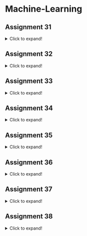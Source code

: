 # Machine-Learning
## Assignment 31
<details>
  <summary>Click to expand!</summary>
  
  - Implement and practice the following tutorials on the [w3schools](https://www.w3schools.com/) website:
    - 1- [Matplotlib](https://www.w3schools.com/python/matplotlib_intro.asp)
    - 2- [Machine Learning](https://www.w3schools.com/python/python_ml_getting_started.asp)
</details>

## Assignment 32
<details>
  <summary>Click to expand!</summary>
  
  ### 1- Python for Data Science Certificate (Sololearn)
  ![cert-23007169-1161](https://user-images.githubusercontent.com/88179607/150128305-5a715513-4b9f-40e4-a67b-399e2e578b9b.png)
  ### 2- Fruits Visualization (banana vs apple)
  - python visualization (case) fruit classification (banana and Apple war)
  > ![1](https://user-images.githubusercontent.com/88179607/150128888-47d4bfe0-9c8e-43ea-b647-36d55155d820.png)
  ![2](https://user-images.githubusercontent.com/88179607/150128893-23cd4b29-e48a-4d7d-9f29-2d99cf162720.png)
  ![3](https://user-images.githubusercontent.com/88179607/150128896-2d05ff1b-51de-4c3f-a04f-9faec8b0c214.png)
  ![4](https://user-images.githubusercontent.com/88179607/150128901-322786a3-c9b5-46a4-8206-1dfd92aeb9ff.png)
  ![5](https://user-images.githubusercontent.com/88179607/150128903-ecbe6888-a275-4b86-8b1c-ca405d4a733b.png)
  ![6](https://user-images.githubusercontent.com/88179607/150128904-1ac4c95f-70c4-466e-bbc9-61abeaceb476.png)
  ![7](https://user-images.githubusercontent.com/88179607/150128907-3495b5cb-b32a-46a0-82fb-cbcd4d82239d.png)
  ![8](https://user-images.githubusercontent.com/88179607/150128930-f903447f-6a15-4c0b-a053-868882617d9a.png)
  ### 3- Melons VS balloons (3dscatter)
  - Create a database with random numbers for (balloon and melon)
  - Display the generated database in three dimensions (3D Scatter)
  > ![output](https://user-images.githubusercontent.com/88179607/150129252-fd034da4-5d35-4648-b807-8805f01d06d5.png)
</details>

## Assignment 33
<details>
  <summary>Click to expand!</summary>
  
  - Analysis an Online Retail dataset to figure out the problem in April.
  - As shown in the charts, in April, the store was unable to attract new customers as well as retain old customers.
    >![2](https://user-images.githubusercontent.com/88179607/151639846-2826e5d5-b080-459b-bac5-b2a2ad3be12b.png)
    >![3](https://user-images.githubusercontent.com/88179607/151639849-cdff7fd2-e4d4-45bb-81a8-8544c2a0a001.png)
    >![4](https://user-images.githubusercontent.com/88179607/151639857-d3a235b8-eba4-4f10-a63b-9525edd6ed8b.png)
</details>

## Assignment 34
<details>
  <summary>Click to expand!</summary>
  
  ### 1- Covid-19
  - Analyze Covid 19 data and show the 8 most affected countries in April 2020
    > ![Screenshot (173)](https://user-images.githubusercontent.com/88179607/151640446-e317d01d-f3f3-4bbb-b7d1-86c483fe1e1a.png)
  - Draw a graph that shows the mortality rate VS the number of cases in Iran on different days
    > ![Screenshot (174)](https://user-images.githubusercontent.com/88179607/151640490-7f83f386-949f-4883-a4e9-9dc2ad207eaa.png)
  ### 2- KNN
  - Implement a method called evaluate in the KNN algorithm class.It should Returns the accuracy percentage of the algorithm as a number between zero and one.
  ### 3- KNN-OCR of Hand-written Digits
  - KNN-OCR of Hand-written Digits
</details>

## Assignment 35
<details>
  <summary>Click to expand!</summary>
  
  ### 1- iris-KNN
  - Run the KNN algorithm on the iris database with different K value and Draw the obtained accuracy together as a graph
    >![output](https://user-images.githubusercontent.com/88179607/152173160-48d96d83-e651-42cb-93ce-0ad748256eed.png)
  ### 2- Abalone-KNN
  - Run the KNN algorithm on the Abalone database
  ### Nemo-KNN
  - Use KNN algorithm and Train the algorithm with a Clownfish image and test it with another Clownfish image
</details>

## Assignment 36
<details>
  <summary>Click to expand!</summary>
  
  ### 1- iris-KNN-Confusion Matrix
  - For the iris dataset, plot the confusion matrix
    - ![output](https://user-images.githubusercontent.com/88179607/152646499-00992c01-b2ca-4184-996c-9696af1233db.png)
  ### 2- LLS- Study hour & Score
  - Create continuous random data on the number of study hours (X) and the score (Y) of students as follows (the more you study, the higher your score)
    >![output](https://user-images.githubusercontent.com/88179607/152646620-1614b62a-9804-436c-8520-a05353808ae7.png)
  - Then draw a few lines with a random and wrong slope on it. Then, with the help of the Linear least squares method, get and draw the line with the correct slope.
    >![output](https://user-images.githubusercontent.com/88179607/152646672-131ae0c0-a72c-4062-9c2c-e376a964efe5.png)
  - Compare the output of your method with the output of the linregress method from the scipy library
    >![output](https://user-images.githubusercontent.com/88179607/152646708-cca4f4ea-25f0-4de6-b45f-d2463a96a35a.png)
  ### 3- Boston LLS Regression
  - Implement the Linear least squares method on the Boston database from the scikit-learn library
    >![output](https://user-images.githubusercontent.com/88179607/153224413-a7fed698-fdb3-4288-ab60-0d1bfec9c082.png)
</details>

## Assignment 37
<details>
  <summary>Click to expand!</summary>
  
  ### 1- Digikala
  - Draw the following diagrams for Digikala data:
    - Number of orders per month
    - Customers by city
  - Result
    >![output](https://user-images.githubusercontent.com/88179607/153226204-801c324f-7866-4f90-b001-7168d79b3720.png)
    >![output](https://user-images.githubusercontent.com/88179607/153226291-b912a35a-3ec3-4f09-8160-a529808ad11d.png)
  ### 2- QR Code Reader
  - Qr Code Reader program using opencv.
  ### 3- Abalone LLS
  - Solve the Abalone problem as Regression and estimate the age of the oyster
  - Add 4 Loss function :
    - MAE Loss
    - MSE Loss
    - Huber Loss
    - Hinge Loss
</details>

## Assignment 38
<details>
  <summary>Click to expand!</summary>
  
  - Use the perceptron algorithm to teach a linear model on the Boston dataset
    - Data graph and forecast page in animation and Graph the error rate in the training process
      > ![20220215_114903](https://user-images.githubusercontent.com/88179607/154021043-2a87118b-1d65-45fb-8d7c-2925d1715f2e.gif)
      > ![Screenshot (32)](https://user-images.githubusercontent.com/88179607/154020214-7c3719f2-0d2e-4b85-9944-e51488113bb1.png)
    - Write the predict function that can take x_test to predict y_test.
    - Write the evaluate function and report the train accuracy and test accuracy.
</details>


